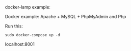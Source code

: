 docker-lamp example:

Docker example: Apache + MySQL + PhpMyAdmin and Php

Run this:

```
sudo docker-compose up -d
```

localhost:8001